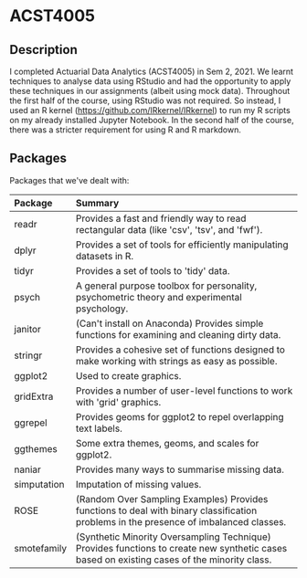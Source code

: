 # ACST4005

## Description
I completed Actuarial Data Analytics (ACST4005) in Sem 2, 2021. We learnt techniques to analyse data using RStudio and had the opportunity to apply these techniques in our assignments (albeit using mock data). Throughout the first half of the course, using RStudio was not required. So instead, I used an R kernel (https://github.com/IRkernel/IRkernel) to run my R scripts on my already installed Jupyter Notebook. In the second half of the course, there was a stricter requirement for using R and R markdown.


## Packages
Packages that we've dealt with:

| Package | Summary
| :------ | :------
| readr | Provides a fast and friendly way to read rectangular data (like 'csv', 'tsv', and 'fwf').
| dplyr | Provides a set of tools for efficiently manipulating datasets in R.
| tidyr | Provides a set of tools to 'tidy' data.
| psych | A general purpose toolbox for personality, psychometric theory and experimental psychology.
| janitor | (Can't install on Anaconda) Provides simple functions for examining and cleaning dirty data.
| stringr | Provides a cohesive set of functions designed to make working with strings as easy as possible.
| ggplot2 | Used to create graphics.
| gridExtra | Provides a number of user-level functions to work with 'grid' graphics.
| ggrepel | Provides geoms for ggplot2 to repel overlapping text labels.
| ggthemes | Some extra themes, geoms, and scales for ggplot2.
| naniar | Provides many ways to summarise missing data.
| simputation | Imputation of missing values.
| ROSE | (Random Over Sampling Examples) Provides functions to deal with binary classification problems in the presence of imbalanced classes.
| smotefamily | (Synthetic Minority Oversampling Technique) Provides functions to create new synthetic cases based on existing cases of the minority class.

